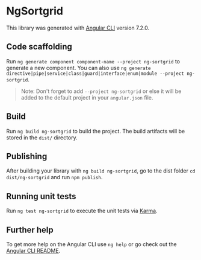 # NgSortgrid

This library was generated with [Angular CLI](https://github.com/angular/angular-cli) version 7.2.0.

## Code scaffolding

Run `ng generate component component-name --project ng-sortgrid` to generate a new component. You can also use `ng generate directive|pipe|service|class|guard|interface|enum|module --project ng-sortgrid`.
> Note: Don't forget to add `--project ng-sortgrid` or else it will be added to the default project in your `angular.json` file. 

## Build

Run `ng build ng-sortgrid` to build the project. The build artifacts will be stored in the `dist/` directory.

## Publishing

After building your library with `ng build ng-sortgrid`, go to the dist folder `cd dist/ng-sortgrid` and run `npm publish`.

## Running unit tests

Run `ng test ng-sortgrid` to execute the unit tests via [Karma](https://karma-runner.github.io).

## Further help

To get more help on the Angular CLI use `ng help` or go check out the [Angular CLI README](https://github.com/angular/angular-cli/blob/master/README.md).
